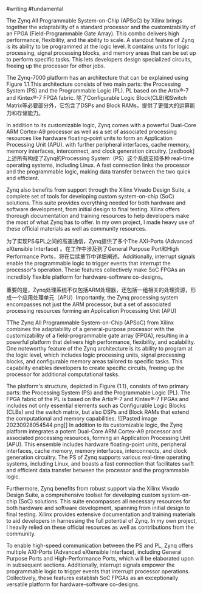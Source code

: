 #writing #fundamental

The Zynq All Programmable System-on-Chip (APSoC) by Xilinx brings together the adaptability of a standard processor and the customizability of an FPGA (Field-Programmable Gate Array). This combo delivers high performance, flexibility, and the ability to scale. A standout feature of Zynq is its ability to be programmed at the logic level. It contains units for logic processing, signal processing blocks, and memory areas that can be set up to perform specific tasks. This lets developers design specialized circuits, freeing up the processor for other jobs.

The Zynq-7000 platform has an architecture that can be explained using Figure 1.1.This architecture consists of two main parts: the Processing System (PS) and the Programmable Logic (PL). PL based on the Artix®-7 and Kintex®-7 FPGA fabric. 除了Configurable Logic Block(CLB)和Switch Matrix等必要部分外，它包含了DSPs and Block RAMs，提供了更强大的运算能力和存储能力。

In addition to its customizable logic, Zynq comes with a powerful Dual-Core ARM Cortex-A9 processor as well as a set of associated processing resources like hardware floating-point units to form an Application Processing Unit (APU). with further peripheral interfaces, cache memory, memory interfaces, interconnect, and clock generation circuitry. [zedbook] 上述所有构成了Zynq的Processing System（PS）这个系统支持多种 real-time operating systems, including Linux. A fast connection links the processor and the programmable logic, making data transfer between the two quick and efficient.

Zynq also benefits from support through the Xilinx Vivado Design Suite, a complete set of tools for developing custom system-on-chip (SoC) solutions. This suite provides everything needed for both hardware and software development, from initial design to final testing. Xilinx offers thorough documentation and training resources to help developers make the most of what Zynq has to offer. In my own project, I made heavy use of these official materials as well as community resources.

为了实现PS与PL之间的高速通信，Zynq提供了多个The AXI-Ports (Advanced eXtensible Interface) 。在工作中涉及到了General Purpose Port和High Performance Ports，将在后续章节中详细阐述。Additionally, interrupt signals enable the programmable logic to trigger events that interrupt the processor's operation. These features collectively make SoC FPGAs an incredibly flexible platform for hardware-software co-designs。




重要的是，Zynq处理系统不仅包括ARM处理器，还包括一组相关的处理资源，形成一个应用处理单元（APU）Importantly, the Zynq processing system encompasses not just the ARM processor, but a set of associated processing resources forming an Application Processing Unit (APU)


TThe Zynq All Programmable System-on-Chip (APSoC) from Xilinx combines the adaptability of a general-purpose processor with the customizability of a field-programmable gate array (FPGA), resulting in a powerful platform that delivers high performance, flexibility, and scalability. One noteworthy feature of the Zynq architecture is its ability to program at the logic level, which includes logic processing units, signal processing blocks, and configurable memory areas tailored to specific tasks. This capability enables developers to create specific circuits, freeing up the processor for additional computational tasks.

The platform's structure, depicted in Figure {1.1}, consists of two primary parts: the Processing System (PS) and the Programmable Logic (PL). The FPGA fabric of the PL is based on the Artix®-7 and Kintex®-7 FPGAs and includes not only essential elements such as Configurable Logic Blocks (CLBs) and the switch matrix, but also DSPs and Block RAMs that extend the computational and memory capabilities.
![[Pasted image 20230928054544.png]]
In addition to its customizable logic, the Zynq platform integrates a potent Dual-Core ARM Cortex-A9 processor and associated processing resources, forming an Application Processing Unit (APU). This ensemble includes hardware floating-point units, peripheral interfaces, cache memory, memory interfaces, interconnects, and clock generation circuitry. The PS of Zynq supports various real-time operating systems, including Linux, and boasts a fast connection that facilitates swift and efficient data transfer between the processor and the programmable logic.

Furthermore, Zynq benefits from robust support via the Xilinx Vivado Design Suite, a comprehensive toolset for developing custom system-on-chip (SoC) solutions. This suite encompasses all necessary resources for both hardware and software development, spanning from initial design to final testing. Xilinx provides extensive documentation and training materials to aid developers in harnessing the full potential of Zynq. In my own project, I heavily relied on these official resources as well as contributions from the community.

To enable high-speed communication between the PS and PL, Zynq offers multiple AXI-Ports (Advanced eXtensible Interface), including General Purpose Ports and High-Performance Ports, which will be elaborated upon in subsequent sections. Additionally, interrupt signals empower the programmable logic to trigger events that interrupt processor operations. Collectively, these features establish SoC FPGAs as an exceptionally versatile platform for hardware-software co-designs.